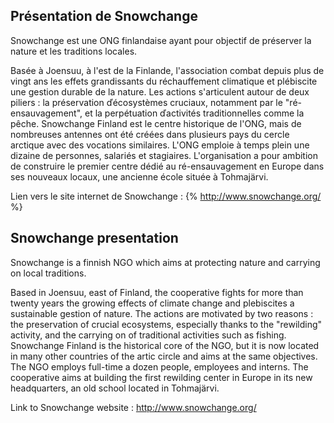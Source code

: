 ## Présentation de Snowchange


Snowchange est une ONG finlandaise ayant pour objectif de préserver la nature et les traditions locales.

Basée à Joensuu, à l'est de la Finlande, l'association combat depuis plus de vingt ans les effets grandissants du réchauffement climatique et plébiscite une gestion durable de la nature. Les actions s'articulent autour de deux piliers : la préservation ďécosystèmes cruciaux, notamment par le "ré-ensauvagement", et la perpétuation ďactivités traditionnelles comme la pêche.
Snowchange Finland est le centre historique de l'ONG, mais de nombreuses antennes ont été créées dans plusieurs pays du cercle arctique avec des vocations similaires. L'ONG emploie à temps plein une dizaine de personnes, salariés et stagiaires. L'organisation a pour ambition de construire le premier centre dédié au ré-ensauvagement en Europe dans ses nouveaux locaux, une ancienne école située à Tohmajärvi.

Lien vers le site internet de Snowchange : {% http://www.snowchange.org/ %}



## Snowchange presentation


Snowchange is a finnish NGO which aims at protecting nature and carrying on local traditions.

Based in Joensuu, east of Finland, the cooperative fights for more than twenty years the growing effects of climate change and plebiscites a sustainable gestion of nature. The actions are motivated by two reasons : the preservation of crucial ecosystems, especially thanks to the "rewilding" activity, and the carrying on of traditional activities such as fishing.
Snowchange Finland is the historical core of the NGO, but it is now located in many other countries of the artic circle and aims at the same objectives. The NGO employs full-time a dozen people, employees and interns. The cooperative aims at building the first rewilding center in Europe in its new headquarters, an old school located in Tohmajärvi.

Link to Snowchange website : http://www.snowchange.org/
